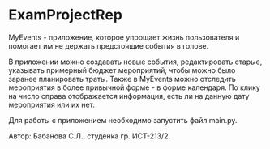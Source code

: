 # ExamProjectRep

MyEvents - приложение, которое упрощает жизнь пользователя и помогает им не держать предстоящие события в голове.

В приложении можно создавать новые события, редактировать старые, указывать примерный бюджет мероприятий, чтобы можно было заранее планировать траты. Также в MyEvents можно отследить мероприятия в более привычной форме - в форме календаря. По клику на число справа отображается информация, есть ли на данную дату мероприятия или их нет.

Для работы с приложением необходимо запустить файл main.py.

Автор: Бабанова С.Л., студенка гр. ИСТ-213/2.
